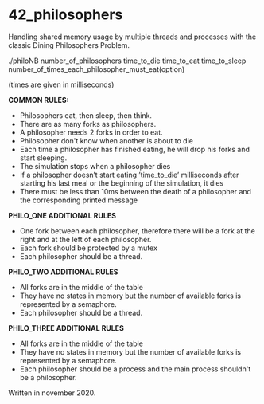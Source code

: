 # 42_philosophers
Handling shared memory usage by multiple threads and processes with the classic Dining Philosophers Problem.

./philoNB number_of_philosophers time_to_die time_to_eat time_to_sleep number_of_times_each_philosopher_must_eat(option)

(times are given in milliseconds)

**COMMON RULES:**
  - Philosophers eat, then sleep, then think.
  - There are as many forks as philosophers.
  - A philosopher needs 2 forks in order to eat.
  - Philosopher don't know when another is about to die
  -  Each time a philosopher has finished eating, he will drop his forks and start sleeping.
  - The simulation stops when a philosopher dies
  - If a philosopher doesn’t start eating ’time_to_die’ milliseconds after starting his last meal or the beginning of the simulation, it dies
  - There must be less than 10ms between the death of a philosopher and the corresponding printed message
  
**PHILO_ONE ADDITIONAL RULES**
  - One fork between each philosopher, therefore there will be a fork at the right and at the left of each philosopher.
  - Each fork should be protected by a mutex
  - Each philosopher should be a thread.

**PHILO_TWO ADDITIONAL RULES**
  - All forks are in the middle of the table
  - They have no states in memory but the number of available forks is represented by a semaphore.
  - Each philosopher should be a thread.

**PHILO_THREE ADDITIONAL RULES**
  - All forks are in the middle of the table
  - They have no states in memory but the number of available forks is represented by a semaphore.
  - Each philosopher should be a process and the main process shouldn't be a philosopher.



Written in november 2020.
